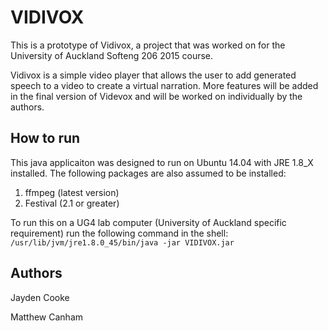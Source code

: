 # VIDIVOX

This is a prototype of Vidivox, a project that was worked on for the University of Auckland Softeng 206 2015 course.

Vidivox is a simple video player that allows the user to add generated speech to a video to create a virtual narration. More features will be added in the final version of Videvox and will be worked on individually by the authors.

## How to run
This java applicaiton was designed to run on Ubuntu 14.04 with JRE 1.8_X installed. The following packages are also assumed to be installed:

1. ffmpeg (latest version)
2. Festival (2.1 or greater)

To run this on a UG4 lab computer (University of Auckland specific requirement) run the following command in the shell:
`/usr/lib/jvm/jre1.8.0_45/bin/java -jar VIDIVOX.jar`

## Authors
Jayden Cooke

Matthew Canham